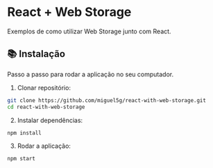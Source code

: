 # React + Web Storage

Exemplos de como utilizar Web Storage junto com React.

## 📚 Instalação

Passo a passo para rodar a aplicação no seu computador.

1. Clonar repositório:

```bash
git clone https://github.com/miguel5g/react-with-web-storage.git
cd react-with-web-storage
```

2. Instalar dependências:

```bash
npm install
```

3. Rodar a aplicação:

```bash
npm start
```
